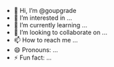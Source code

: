 - 👋 Hi, I’m @goupgrade
- 👀 I’m interested in ...
- 🌱 I’m currently learning ...
- 💞️ I’m looking to collaborate on ...
- 📫 How to reach me ...
- 😄 Pronouns: ...
- ⚡ Fun fact: ...

<!---
goupgrade/goupgrade is a ✨ special ✨ repository because its `README.md` (this file) appears on your GitHub profile.
You can click the Preview link to take a look at your changes.
--->
